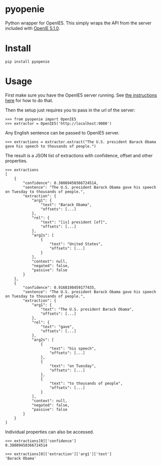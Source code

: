 # pyopenie
Python wrapper for OpenIE5.  This simply wraps the API from the server included with [OpenIE 5.1.0](https://github.com/dair-iitd/OpenIE-standalone).

# Install
```
pip install pyopenie
```

# Usage
First make sure you have the OpenIE5 server running.  See [the instructions here](https://github.com/dair-iitd/OpenIE-standalone#running-as-http-server) for how to do that.

Then the setup just requires you to pass in the url of the server:
```
>>> from pyopenie import OpenIE5
>>> extractor = OpenIE5('http://localhost:9000')
```
Any English sentence can be passed to OpenIE5 server.
```
>>> extractions = extractor.extract("The U.S. president Barack Obama gave his speech to thousands of people.")
```
The result is a JSON list of extractions with confidence, offset and other properties.
```
>>> extractions
[
    {
        "confidence": 0.38089450366724514,
        "sentence": "The U.S. president Barack Obama gave his speech on Tuesday to thousands of people.",
        "extraction": {
            "arg1": {
                "text": "Barack Obama",
                "offsets": [...]
            },
            "rel": {
                "text": "[is] president [of]",
                "offsets": [...]
            },
            "arg2s": [
                {
                    "text": "United States",
                    "offsets": [...]
                }
            ],
            "context": null,
            "negated": false,
            "passive": false
        }
    },
    {
        "confidence": 0.9168198459177435,
        "sentence": "The U.S. president Barack Obama gave his speech on Tuesday to thousands of people.",
        "extraction": {
            "arg1": {
                "text": "The U.S. president Barack Obama",
                "offsets": [...]
            },
            "rel": {
                "text": "gave",
                "offsets": [...]
            },
            "arg2s": [
                {
                    "text": "his speech",
                    "offsets": [...]
                },
                {
                    "text": "on Tuesday",
                    "offsets": [...]
                },
                {
                    "text": "to thousands of people",
                    "offsets": [...]
                }
            ],
            "context": null,
            "negated": false,
            "passive": false
        }
    }
]
```
Individual properties can also be accessed.
```
>>> extractions[0]['confidence']
0.38089450366724514

>>> extractions[0]['extraction']['arg1']['text']
'Barack Obama'
```
